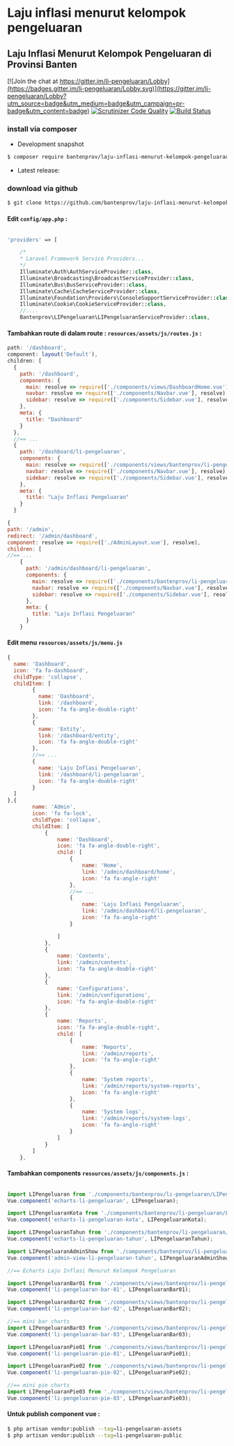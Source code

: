 # Laju inflasi menurut kelompok pengeluaran

## Laju Inflasi Menurut Kelompok Pengeluaran di Provinsi Banten

[![Join the chat at https://gitter.im/li-pengeluaran/Lobby](https://badges.gitter.im/li-pengeluaran/Lobby.svg)](https://gitter.im/li-pengeluaran/Lobby?utm_source=badge&utm_medium=badge&utm_campaign=pr-badge&utm_content=badge)
[![Scrutinizer Code Quality](https://scrutinizer-ci.com/g/bantenprov/li-pengeluaran/badges/quality-score.png?b=master)](https://scrutinizer-ci.com/g/bantenprov/li-pengeluaran/?branch=master)
[![Build Status](https://scrutinizer-ci.com/g/bantenprov/li-pengeluaran/badges/build.png?b=master)](https://scrutinizer-ci.com/g/bantenprov/li-pengeluaran/build-status/master)

### install via composer

- Development snapshot
```bash
$ composer require bantenprov/laju-inflasi-menurut-kelompok-pengeluaran:dev-master
```
- Latest release:

### download via github

~~~bash
$ git clone https://github.com/bantenprov/laju-inflasi-menurut-kelompok-pengeluaran.git
~~~

#### Edit `config/app.php` :
```php

'providers' => [

    /*
    * Laravel Framework Service Providers...
    */
    Illuminate\Auth\AuthServiceProvider::class,
    Illuminate\Broadcasting\BroadcastServiceProvider::class,
    Illuminate\Bus\BusServiceProvider::class,
    Illuminate\Cache\CacheServiceProvider::class,
    Illuminate\Foundation\Providers\ConsoleSupportServiceProvider::class,
    Illuminate\Cookie\CookieServiceProvider::class,
    //....
    Bantenprov\LIPengeluaran\LIPengeluaranServiceProvider::class,

```
#### Tambahkan route di dalam route : `resources/assets/js/routes.js` :

```javascript
path: '/dashboard',
component: layout('Default'),
children: [
  {
    path: '/dashboard',
    components: {
      main: resolve => require(['./components/views/DashboardHome.vue'], resolve),
      navbar: resolve => require(['./components/Navbar.vue'], resolve),
      sidebar: resolve => require(['./components/Sidebar.vue'], resolve)
    },
    meta: {
      title: "Dashboard"
    }
  },
  //== ...
  {
    path: '/dashboard/li-pengeluaran',
    components: {
      main: resolve => require(['./components/views/bantenprov/li-pengeluaran/DashboardLIPengeluaran.vue'], resolve),
      navbar: resolve => require(['./components/Navbar.vue'], resolve),
      sidebar: resolve => require(['./components/Sidebar.vue'], resolve)
    },
    meta: {
      title: "Laju Inflasi Pengeluaran"
    }
  }
```

```javascript
{
path: '/admin',
redirect: '/admin/dashboard',
component: resolve => require(['./AdminLayout.vue'], resolve),
children: [
//== ...
    {
      path: '/admin/dashboard/li-pengeluaran',
      components: {
        main: resolve => require(['./components/bantenprov/li-pengeluaran/LIPengeluaranAdmin.show.vue'], resolve),
        navbar: resolve => require(['./components/Navbar.vue'], resolve),
        sidebar: resolve => require(['./components/Sidebar.vue'], resolve)
      },
      meta: {
        title: "Laju Inflasi Pengeluaran"
      }
    }

```
#### Edit menu `resources/assets/js/menu.js`

```javascript
{
  name: 'Dashboard',
  icon: 'fa fa-dashboard',
  childType: 'collapse',
  childItem: [
        {
          name: 'Dashboard',
          link: '/dashboard',
          icon: 'fa fa-angle-double-right'
        },
        {
          name: 'Entity',
          link: '/dashboard/entity',
          icon: 'fa fa-angle-double-right'
        },
        //== ...
        {
          name: 'Laju Inflasi Pengeluaran',
          link: '/dashboard/li-pengeluaran',
          icon: 'fa fa-angle-double-right'
        }
  ]
},{
        name: 'Admin',
        icon: 'fa fa-lock',
        childType: 'collapse',
        childItem: [
            {
                name: 'Dashboard',
                icon: 'fa fa-angle-double-right',
                child: [
                    {
                        name: 'Home',
                        link: '/admin/dashboard/home',
                        icon: 'fa fa-angle-right'
                    },
                    //== ...
                    {
                        name: 'Laju Inflasi Pengeluaran',
                        link: '/admin/dashboard/li-pengeluaran',
                        icon: 'fa fa-angle-right'
                    }

                ]
            },
            {
                name: 'Contents',
                link: '/admin/contents',
                icon: 'fa fa-angle-double-right'
            },
            {
                name: 'Configurations',
                link: '/admin/configurations',
                icon: 'fa fa-angle-double-right'
            },
            {
                name: 'Reports',
                icon: 'fa fa-angle-double-right',
                child: [
                    {
                        name: 'Reports',
                        link: '/admin/reports',
                        icon: 'fa fa-angle-right'
                    },
                    {
                        name: 'System reports',
                        link: '/admin/reports/system-reports',
                        icon: 'fa fa-angle-right'
                    },
                    {
                        name: 'System logs',
                        link: '/admin/reports/system-logs',
                        icon: 'fa fa-angle-right'
                    }
                ]
            }
        ]
    },
```

#### Tambahkan components `resources/assets/js/components.js` :

```javascript

import LIPengeluaran from './components/bantenprov/li-pengeluaran/LIPengeluaran.chart.vue';
Vue.component('echarts-li-pengeluaran', LIPengeluaran);

import LIPengeluaranKota from './components/bantenprov/li-pengeluaran/LIPengeluaranKota.chart.vue';
Vue.component('echarts-li-pengeluaran-kota', LIPengeluaranKota);

import LIPengeluaranTahun from './components/bantenprov/li-pengeluaran/LIPengeluaranTahun.chart.vue';
Vue.component('echarts-li-pengeluaran-tahun', LIPengeluaranTahun);

import LIPengeluaranAdminShow from './components/bantenprov/li-pengeluaran/LIPengeluaranAdmin.show.vue';
Vue.component('admin-view-li-pengeluaran-tahun', LIPengeluaranAdminShow);

//== Echarts Laju Inflasi Menurut Kelompok Pengeluaran

import LIPengeluaranBar01 from './components/views/bantenprov/li-pengeluaran/LIPengeluaranBar01.vue';
Vue.component('li-pengeluaran-bar-01', LIPengeluaranBar01);

import LIPengeluaranBar02 from './components/views/bantenprov/li-pengeluaran/LIPengeluaranBar02.vue';
Vue.component('li-pengeluaran-bar-02', LIPengeluaranBar02);

//== mini bar charts
import LIPengeluaranBar03 from './components/views/bantenprov/li-pengeluaran/LIPengeluaranBar03.vue';
Vue.component('li-pengeluaran-bar-03', LIPengeluaranBar03);

import LIPengeluaranPie01 from './components/views/bantenprov/li-pengeluaran/LIPengeluaranPie01.vue';
Vue.component('li-pengeluaran-pie-01', LIPengeluaranPie01);

import LIPengeluaranPie02 from './components/views/bantenprov/li-pengeluaran/LIPengeluaranPie02.vue';
Vue.component('li-pengeluaran-pie-02', LIPengeluaranPie02);

//== mini pie charts
import LIPengeluaranPie03 from './components/views/bantenprov/li-pengeluaran/LIPengeluaranPie03.vue';
Vue.component('li-pengeluaran-pie-03', LIPengeluaranPie03);
```

#### Untuk publish component vue :

```bash
$ php artisan vendor:publish --tag=li-pengeluaran-assets
$ php artisan vendor:publish --tag=li-pengeluaran-public
```
